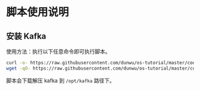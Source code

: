 # 脚本使用说明

## 安装 Kafka

使用方法：执行以下任意命令即可执行脚本。

```sh
curl -o- https://raw.githubusercontent.com/dunwu/os-tutorial/master/codes/linux/ops/service/kafka/install-kafka.sh | bash
wget -qO- https://raw.githubusercontent.com/dunwu/os-tutorial/master/codes/linux/ops/service/kafka/install-kafka.sh | bash
```

脚本会下载解压 kafka 到 `/opt/kafka` 路径下。

